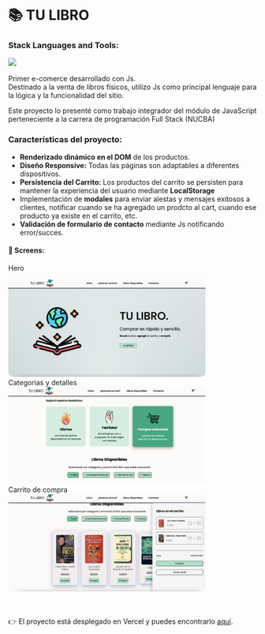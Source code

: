 <h1 align="start"> 		&#128218; TU LIBRO</h1> 

<h3 align="start">Stack Languages and Tools:</h3> 
<p align="start">
<img width="200px"  src="https://skillicons.dev/icons?i=html,css,js,bootstrap,ps,perline=10"  />
</p>

<p align="start">Primer e-comerce desarrollado con Js. <br>
Destinado a la venta de libros físicos, utilizo Js como principal lenguaje para la lógica y la funcionalidad del sitio. 

Este proyecto lo presenté como trabajo integrador del módulo de JavaScript perteneciente a la carrera de programación Full Stack (NUCBA)
</p> 

<h3>Características del proyecto:</h3>

- <b>Renderizado dinámico en el DOM</b> de los productos.
- <b>Diseño Responsive:</b> Todas las páginas son adaptables a diferentes dispositivos.
- <b>Persistencia del Carrito:</b> Los productos del carrito se persisten para mantener la experiencia del usuario mediante <b>LocalStorage</b>
- Implementación de <b>modales</b> para enviar alestas y mensajes exitosos a clientes, notificar cuando se ha agregado un prodcto al cart, cuando ese producto ya existe en el carrito, etc.
- <b>Validación de formulario de contacto</b> mediante Js notificando error/succes.

<h4>&#128248; Screens:</h4>

Hero

<img src="./img/screensToReadme/Tulibro1.png" alt="Carrito de Compras" style="max-width: 400px; border-radius: 10px;">

<br>
Categorias y detalles

<img src="./img/screensToReadme/Tulibro4.png" alt="Carrito de Compras" style="max-width: 400px; border-radius: 10px;">

<br>
Carrito de compra

<img src="./img/screensToReadme/Tulibro3.png" alt="Carrito de Compras" style="max-width: 400px; border-radius: 10px;">


<br><br>
&#128073; El proyecto está desplegado en Vercel y puedes encontrarlo <a href="https://tu-libro.vercel.app/" target="_blank" rel="noopener noreferrer">aquí</a>.